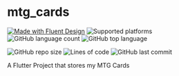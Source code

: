 # mtg_cards
[![Made with Fluent Design](https://img.shields.io/badge/fluent-design-blue?style=flat&color=gray&labelColor=0078D7)](https://github.com/bdlukaa/fluent_ui) ![Supported platforms](https://img.shields.io/badge/platform-windows%20%7C%20web%20%7C%20linux-lightgrey) ![GitHub language count](https://img.shields.io/github/languages/count/powerlego/mtg_cards) ![GitHub top language](https://img.shields.io/github/languages/top/powerlego/mtg_cards)

![GitHub repo size](https://img.shields.io/github/repo-size/powerlego/mtg_cards) ![Lines of code](https://img.shields.io/tokei/lines/github/powerlego/mtg_cards) ![GitHub last commit](https://img.shields.io/github/last-commit/powerlego/mtg_cards)

A Flutter Project that stores my MTG Cards


